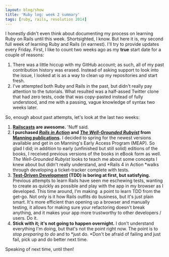```yaml
---
layout: blog/show
title: 'Ruby log: week 2 summary'
tags: [ruby, rails, resolution 2014]
---
```


I honestly didn't even think about documenting my process on learning Ruby on Rails until this week. Shortsighted, I know. But here it is, my second full week of learning Ruby and Rails (in earnest). I'll try to provide updates every Friday. First, I like to count two weeks ago as my **true** start date for a couple of reasons:

1. There was a little hiccup with my GitHub account; as such, all of my past contribution history was erased. Instead of asking support to look into the issue, I looked at is as a way to clean up my repositories and start fresh.
2. I've attempted both Ruby and Rails in the past, but didn't really pay attention to the tutorials. What resulted was a half-assed Twitter clone that had zero tests, code that was copy-pasted instead of fully understood, and me with a passing, vague knowledge of syntax two weeks later.

So, enough about past attempts, let's look at the last two weeks:

1. **[Railscasts](http://railscasts.com "Railscasts") are awesome.** 'Nuff said.
2. **I purchased [*Rails in Action*](http://www.manning.com/bigg2/ "Rails 4 in Action - Manning") and [*The Well-Grounded Rubyist*](http://www.manning.com/black2/ "The Well-Grounded Rubyist - Manning") from [Manning publications](http://www.manning.com/ "Manning Publications").** I decided to spring for the newest versions available and get in on Manning's Early Access Program (MEAP). So glad I did; in addition to early (unfinished but still solid) editions of the books, I received previous versions of the books in eBook form as well. *The Well-Grounded Rubyist* looks to teach me about some concepts I knew about but didn't really understand, and *Rails 4 in Action *walks through developing a ticket-tracker complete with tests.
3. **[Test-Driven Development](http://en.wikipedia.org/wiki/Test-driven_development "Test-Driven Development - Wikipedia.org") (TDD) is boring at first, but satisfying.** Previous attempts to learn Rails have seen me eschewing tests, wanting to create as quickly as possible and play with the app in my browser as I developed. This time around, I'm making  a point to learn TDD from the get-go. Not only is it how Rails outfits do business, but it's just plain smart. It's more efficient than opening up a browser and manually testing, it allows for making sure your refactoring doesn't break anything, and it makes your app more trustworthy to other developers / users. Do it.
4. **Stick with it; it's not going to happen overnight.** I don't understand everything I'm doing, but that's not the point right now. The point is to *stop preparing to do* and to *just do. *Don't be afraid of failing and just fail, pick up and do better next time.

Speaking of next time, until then!
